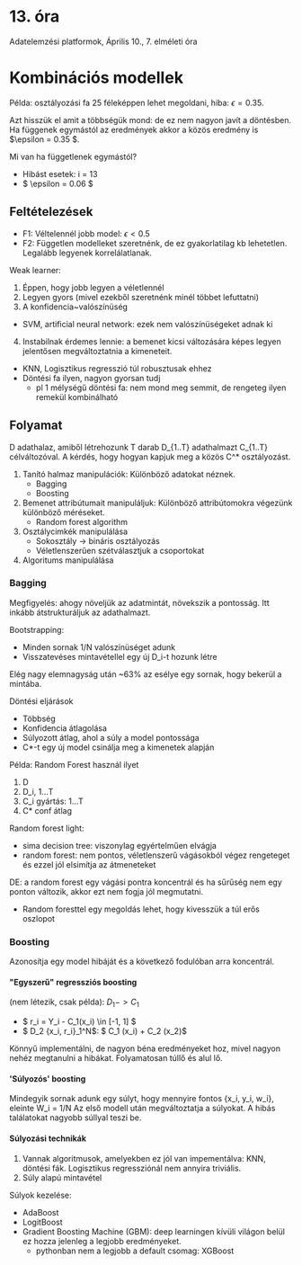 # 13. óra
Adatelemzési platformok, Április 10., 7. elméleti óra

# Kombinációs modellek

Példa: osztályozási fa 25 féleképpen lehet megoldani, hiba: $\epsilon = 0.35$.

Azt hisszük el amit a többségük mond: de ez nem nagyon javít a döntésben. Ha függenek egymástól az eredmények akkor a közös eredmény is $\epsilon = 0.35 $.


Mi van ha függetlenek egymástól?
* Hibást esetek: i = 13
* $ \epsilon = 0.06 $

## Feltételezések


* F1: Véltelennél jobb model: $\epsilon < 0.5$
* F2: Független modelleket szeretnénk, de ez gyakorlatilag kb lehetetlen. Legalább legyenek korrelálatlanak.

Weak learner:
1. Éppen, hogy jobb legyen a véletlennél
2. Legyen gyors (mivel ezekből szeretnénk minél többet lefuttatni)
3. A konfidencia~valószínüség
 * SVM, artificial neural network: ezek nem valószínüségeket adnak ki
4. Instabilnak érdemes lennie: a bemenet kicsi változására képes legyen jelentősen megváltoztatnia a kimeneteit.
 * KNN, Logisztikus regresszió túl robusztusak ehhez
 * Döntési fa ilyen, nagyon gyorsan tudj
     - pl 1 mélységű döntési fa: nem mond meg semmit, de rengeteg ilyen remekül kombinálható

## Folyamat
D adathalaz, amiből létrehozunk T darab D_{1..T} adathalmazt C_{1..T} célváltozóval. A kérdés, hogy hogyan kapjuk meg a közös C^* osztályozást.

1. Tanító halmaz manipulációk: Különböző adatokat néznek.
    - Bagging
    - Boosting
2. Bemenet attribútumait manipuláljuk: Különböző attribútomokra végezünk különböző méréseket.
    - Random forest algorithm
3. Osztálycimkék manipulálása
    * Sokosztály -> bináris osztályozás
    * Véletlenszerűen szétválasztjuk a csoportokat
4. Algoritums manipulálása

### Bagging
Megfigyelés: ahogy növeljük az adatmintát, növekszik a pontosság. Itt inkább átstrukturáljuk az adathalmazt.

Bootstrapping:
* Minden sornak 1/N valószínüséget adunk
* Visszatevéses mintavétellel egy új D_i-t hozunk létre

Elég nagy elemnagyság után ~63% az esélye egy sornak, hogy bekerül a mintába.

Döntési eljárások
- Többség
- Konfidencia átlagolása
- Súlyozott átlag, ahol a súly a model pontossága
- C*-t egy új model csinálja meg a kimenetek alapján

Példa:
Random Forest használ ilyet
1. D
2. D_i, 1...T
3. C_i gyártás: 1...T
4. C* conf átlag

Random forest light:
* sima decision tree: viszonylag egyértelműen elvágja
* random forest: nem pontos, véletlenszerű vágásokból végez rengeteget és ezzel jól elsimítja az átmeneteket

DE: a random forest egy vágási pontra koncentrál és ha sűrűség nem egy ponton változik, akkor ezt nem fogja jól megmutatni.
* Random foresttel egy megoldás lehet, hogy kivesszük a túl erős oszlopot

### Boosting
Azonosítja egy model hibáját és a következő fodulóban arra koncentrál.

#### "Egyszerű" **regressziós** boosting
(nem létezik, csak példa): $D_1 -> C_1$
* $ r_i = Y_i - C_1(x_i) \in [-1, 1] $
* $ D_2 \{x_i, r_i\}_1^N$: $ C_1 (x_i) + C_2 (x_2)$

Könnyű implementálni, de nagyon béna eredményeket hoz, mivel nagyon nehéz megtanulni a hibákat. Folyamatosan túllő és alul lő.

#### 'Súlyozós' boosting
Mindegyik sornak adunk egy súlyt, hogy mennyire fontos {x_i, y_i, w_i}, eleinte W_i = 1/N
Az első modell után megváltoztatja a súlyokat. A hibás találatokat nagyobb súllyal teszi be.

#### Súlyozási technikák
1. Vannak algoritmusok, amelyekben ez jól van impementálva: KNN, döntési fák. Logisztikus regressziónál nem annyira triviális.
2. Súly alapú mintavétel

Súlyok kezelése:
* AdaBoost
* LogitBoost
* Gradient Boosting Machine (GBM): deep learningen kívüli világon belül ez hozza jelenleg a legjobb eredményeket.
    - pythonban nem a legjobb a default csomag: XGBoost
